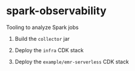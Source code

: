# spark-observability

Tooling to analyze Spark jobs

1. Build the `collector` jar

2. Deploy the `infra` CDK stack

2. Deploy the `example/emr-serverless` CDK stack 